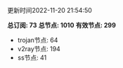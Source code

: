 更新时间2022-11-20 21:54:50

**总订阅: 73**
**总节点: 1010**
**有效节点: 299**
- trojan节点: 64
- v2ray节点: 194
- ss节点: 41
